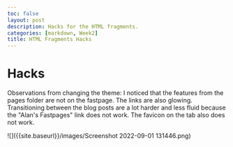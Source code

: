 ```yaml
---
toc: false
layout: post
description: Hacks for the HTML fragments.
categories: [markdown, Week2]
title: HTML Fragments Hacks
---
```


# Hacks

Observations from changing the theme:
I noticed that the features from the pages folder are not on the fastpage. The links are also glowing. Transitioning between the blog posts are a lot harder and less fluid because the "Alan's Fastpages" link does not work. The favicon on the tab also does not work.

![]({{site.baseurl}}/images/Screenshot 2022-09-01 131446.png)